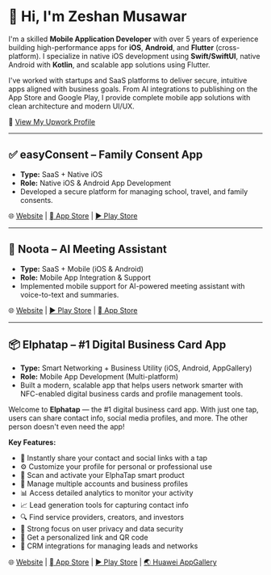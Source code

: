 <h1>👋 Hi, I'm Zeshan Musawar</h1>

<p>
  I'm a skilled <strong>Mobile Application Developer</strong> with over 5 years of experience building high-performance apps for 
  <strong>iOS</strong>, <strong>Android</strong>, and <strong>Flutter</strong> (cross-platform). I specialize in native iOS development using 
  <strong>Swift/SwiftUI</strong>, native Android with <strong>Kotlin</strong>, and scalable app solutions using Flutter.
</p>

<p>
  I've worked with startups and SaaS platforms to deliver secure, intuitive apps aligned with business goals. From AI integrations 
  to publishing on the App Store and Google Play, I provide complete mobile app solutions with clean architecture and modern UI/UX.
</p>

<p>
  🔗 <a href="https://www.upwork.com/freelancers/~0166ac04411a910b3f?viewMode=1" target="_blank">View My Upwork Profile</a>
</p>

<hr>

<h2>✅ easyConsent – Family Consent App</h2>
<ul>
  <li><strong>Type:</strong> SaaS + Native iOS</li>
  <li><strong>Role:</strong> Native iOS & Android App Development</li>
  <li>Developed a secure platform for managing school, travel, and family consents.</li>
</ul>
<p>
  🌐 <a href="https://easyconsent.app" target="_blank">Website</a> |
  <a href="https://apps.apple.com/us/app/easyconsent/id6479038264" target="_blank"> App Store</a> |
  <a href="https://play.google.com/store/apps/details?id=app.easyconsent" target="_blank">▶ Play Store</a>
</p>

<hr>

<h2>📝 Noota – AI Meeting Assistant</h2>
<ul>
  <li><strong>Type:</strong> SaaS + Mobile (iOS & Android)</li>
  <li><strong>Role:</strong> Mobile App Integration & Support</li>
  <li>Implemented mobile support for AI-powered meeting assistant with voice-to-text and summaries.</li>
</ul>
<p>
  🌐 <a href="https://www.noota.io" target="_blank">Website</a> |
  <a href="https://play.google.com/store/apps/details?id=com.noota_react_native" target="_blank">▶ Play Store</a> |
  <a href="https://apps.apple.com/fr/app/noota-call-voice-to-text/id6742792493?l=en-GB" target="_blank"> App Store</a>
</p>
<hr>

<h2>📦 Elphatap – #1 Digital Business Card App</h2>
<ul>
  <li><strong>Type:</strong> Smart Networking + Business Utility (iOS, Android, AppGallery)</li>
  <li><strong>Role:</strong> Mobile App Development (Multi-platform)</li>
  <li>Built a modern, scalable app that helps users network smarter with NFC-enabled digital business cards and profile management tools.</li>
</ul>

<p>
  Welcome to <strong>Elphatap</strong> — the #1 digital business card app. With just one tap, users can share contact info, social media profiles, and more. The other person doesn't even need the app!
</p>

<p><strong>Key Features:</strong></p>
<ul>
  <li>🔄 Instantly share your contact and social links with a tap</li>
  <li>⚙️ Customize your profile for personal or professional use</li>
  <li>📲 Scan and activate your ElphaTap smart product</li>
  <li>🧾 Manage multiple accounts and business profiles</li>
  <li>📊 Access detailed analytics to monitor your activity</li>
  <li>📈 Lead generation tools for capturing contact info</li>
  <li>🔍 Find service providers, creators, and investors</li>
  <li>🔐 Strong focus on user privacy and data security</li>
  <li>🔗 Get a personalized link and QR code</li>
  <li>🤝 CRM integrations for managing leads and networks</li>
</ul>

<p>
  🌐 <a href="https://elphatap.com/?srsltid=AfmBOoqRETVr76iCkAoBH0I7dKLtiNGNT2zQbeJYja_Pxp10z3B64PGW" target="_blank">Website</a> |
  <a href="https://apps.apple.com/ae/app/elphatap/id6445953718" target="_blank"> App Store</a> |
  <a href="https://play.google.com/store/apps/details?id=com.app.elphatap" target="_blank">▶ Play Store</a> |
  <a href="https://appgallery.huawei.com/app/C108686347" target="_blank">🌏 Huawei AppGallery</a>
</p>

